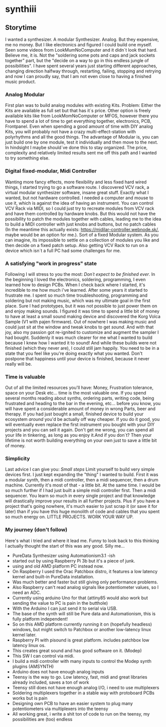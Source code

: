 # synthiii

## Storytime
I wanted a synthesizer. A modular Synthesizer. Analog. But they expensive, me no money. But I like electronics and figured I could build one myself.
Seen some videos from LookMumNoComputer and it didn´t look that hard. Believe me, it is. Not the "soldering some pots and caps and jack sockets together" part, but the "decide on a way to go in this endless jungle of possibilities".
I have spent several years just starting different approaches, changing direction halfway through, restarting, failing, stopping and retrying and now I can proudly say, that I am not even close to having a finished music product.

### Analog Modular
First plan was to build analog modules with existing Kits. Problem: Either the Kits are available as full set but that has it´s price. Other option is freely available kits like from LookMomNoComputer or MFOS, however there you have to spend a lot of time to get everything together, electronics, PCB, Frontpanel. Even when spending a good amount of time with DIY analog Kits, you will probably not have a crazy multi-effect-station with polyrhythms and all the good things. The advantage of Modular is, you can just build one by one module, test it individually and then move to the next. In hindsight I maybe should´ve done this to stay organized. The price, complexity and relatively limited results sent me off this path and I wanted to try something else.

### Digital fixed-modular, Midi Controller
Wanting more fancy effects, more flexibility and less fixed hard wired things, I started trying to go a software route. I discovered VCV rack, a virtual modular synthesizer software, insane great stuff. Exactly what I wanted, but not hardware controlled. I needed a computer and mouse to use it, which is against the idea of having an instrument. You can control VCV Rack via MIDI, so I could just try to recreate modules from VCV rack and have them controlled by hardware knobs. But this would not have the possibility to patch the modules together with cables, leading me to the idea to build a MIDI controller with just knobs and buttons, but no patch cables (In the meantime this actually exists: https://midilar-controller.webnode.sk/, maybe would be an option for me.).
Sort of a fixed Modular system. As you can imagine, its impossible to settle on a collection of modules you like and then decide on a fixed patch setup. Also getting VCV Rack to run on a device which isn´t a full PC had some challenges for me.


### A satisfying "work in progress" state
Following I will stress to you the most: *Don´t expect to be finished ever*.
In the beginning I loved the electronics, soldering, programming, I even learned how to design PCBs. When I check back where I started, it's incredible to me how much i've learned. After some years it started to frustrate me. I spent so much time troubleshooting, programming and soldering but not making music, which was my ultimate goal in the first place. Sure I had prototypes, but it was not possible to just power them on and enjoy making sounds. I figured it was time to spend a little bit of money to have at least a small sound making device and discovered the Korg Volca Sample (V1 with pajen firmware). Out of nowhere I was making music and could just sit at the window and tweak knobs to get *sound*.
And with that joy, also my passion got re-ignited to customize and augment the sampler I had bought. Suddenly it was much clearer for me what I wanted to build because I knew how I wanted it to sound! And while these builds were not finished (which they never are), I could still jam happily.
You need to be in a state that you feel like you're doing exactly what you wanted. Don't postpone that happiness until your device is finished, because it never really will be.

### Time is valuable
Out of all the limited resources you'll have: Money, Frustration tolerance, space on your Desk etc... time is the most valuable one. If you spend several months reading about synths, ordering parts, writing code, being frustrated and heading to the bar in the evening, etc...
before you know, you will have spent a considerable amount of money in wrong Parts, beer and therapy. If you had just bought a small, finished device to build your ecosystem *around* you'd be actually off way cheaper.
If you do it good, you will eventually even replace the first instrument you bought with your DIY projects and you can sell it again. Don't get me wrong, you can spend all your life in tinkering, as long as you enjoy it.And if you don´t? Then your lifetime is not worth building everything on your own just to save a little bit of money.


### Simplicity
Last advice I can give you: *Small steps*
Limit yourself to build very simple devices first. I just kept expanding the "thing" I wanted to build. First it was a modular synth, then a midi controller, then a midi sequencer, then a drum machine. Currently it's most of that - a little bit. At the same time.
I would be so much further if I had just built a simple midi controller first. Then a midi sequencer. You learn so much in every single project and that knowledge will drastically improve your results in all further projects.
Plus if you have a project that's going nowhere, it's much easier to just scrap it (or save it for later) than if you have this huge monolith of code and cables that you spent so much energy on.
LITTLE PROJECTS. WORK YOUR WAY UP.


### My journey (don't follow)
Here's what i tried and where it lead me. Funny to look back to this thinking I actually thought the start of this was any good. Silly me...

* PureData Synthesizer using Automationism3.1 -ish
* started out by using Raspberry Pi 3b but it's a piece of junk.
* using and old AMD platform PC instead now.
* On Raspberry I used the Orac Patchbox distro, it features a low latency kernel and built-in PureData installation.
* Was much better and faster but still giving only performance problems.
* Also Raspberry can't read analog signals like potentiometer values, so I need an ADC.
* Currently using arduino Uno for that (attiny85 would also work but sending the value to PC is pain in the butthole)
* With the Arduino I can just send it to serial via USB.
* The base of the synth will still be Pure data and Automationism, this is fully platform independent!
* So on this AMD platform currently running it on (hopefully headless) windows, but might switch to Patchbox or another low-latency linux kernel later.
* Raspberry PI with pisound is great platform. includes patchbox low latency linux os.
* This creates great sound and has good software on it. (Modep)
* This SW I can control via midi.
* I build a midi controller with many inputs to control the Modep synth plugins (AMSYNTH)
* Arduino does not have enough analog inputs
* Teensy is the way to go. Low latency, fast, midi and great libraries already included, saves a ton of work
* Teensy still does not have enough analog I/O, i need to use multiplexers
* Soldering multiplexers together in a stable way with protoboard PCBs works but is pain
* Designing own PCB to have an easier system to plug many potentiometers via multiplexers into the teensy
* All working great, i write a shit ton of code to run on the teensy, my possibilities are (too) endless

